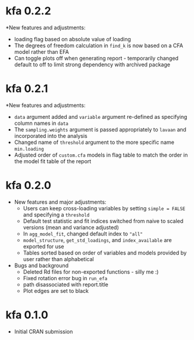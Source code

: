 # kfa 0.2.2

*New features and adjustments:
  * loading flag based on absolute value of loading
  * The degrees of freedom calculation in `find_k` is now based on a CFA model rather than EFA
  * Can toggle plots off when generating report - temporarily changed default to off to limit strong dependency with archived package

# kfa 0.2.1

*New features and adjustments:
  * `data` argument added and `variable` argument re-defined as specifying column names in `data`
  * The `sampling.weights` argument is passed appropriately to `lavaan` and incorporated into the analysis
  * Changed name of `threshold` argument to the more specific name `min.loading`
  * Adjusted order of `custom.cfa` models in flag table to match the order in the model fit table of the report

# kfa 0.2.0

* New features and major adjustments:
  * Users can keep cross-loading variables by setting `simple = FALSE` and specifying a `threshold`
  * Default test statistic and fit indices switched from naive to scaled versions (mean and variance adjusted)
  * In `agg_model_fit`, changed default index to `"all"`
  * `model_structure`, `get_std_loadings`, and `index_available` are exported for use
  * Tables sorted based on order of variables and models provided by user rather than alphabetical
* Bugs and background
  * Deleted Rd files for non-exported functions - silly me :)
  * Fixed rotation error bug in `run_efa`
  * path disassociated with report.title
  * Plot edges are set to black

# kfa 0.1.0

* Initial CRAN submission
